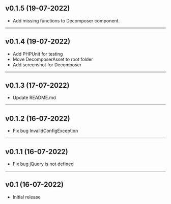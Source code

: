 ## v0.1.5 (19-07-2022)
- Add missing functions to Decomposer component.
-----
## v0.1.4 (19-07-2022)
- Add PHPUnit for testing
- Move DecomposerAsset to root folder
- Add screenshot for Decomposer
-----
## v0.1.3 (17-07-2022)
- Update README.md
-----
## v0.1.2 (16-07-2022)
- Fix bug InvalidConfigException
-----
## v0.1.1 (16-07-2022)
- Fix bug jQuery is not defined
-----
## v0.1 (16-07-2022)
- Initial release